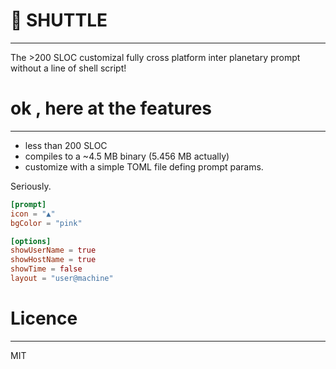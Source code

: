 # 👾 SHUTTLE
-------------
The >200 SLOC customizal fully cross platform inter planetary prompt without a line of shell script!

# ok , here at the features
----------

* less than 200 SLOC
* compiles to a ~4.5 MB binary (5.456 MB actually)
* customize with a simple TOML file defing prompt params. 

Seriously.

```toml
[prompt]
icon = "▲"
bgColor = "pink"

[options]
showUserName = true
showHostName = true
showTime = false
layout = "user@machine"
```

# Licence
----

MIT

